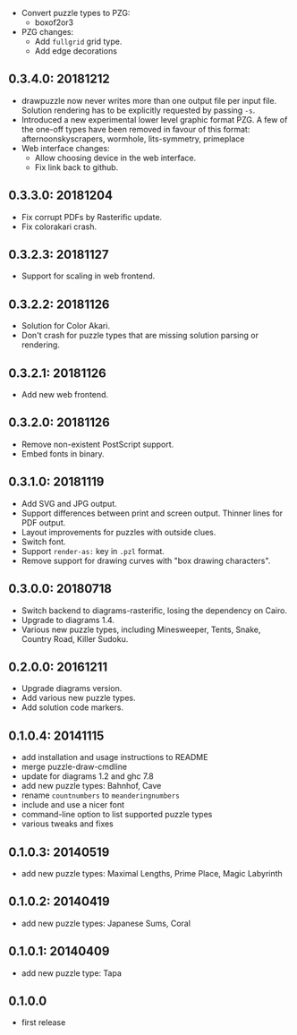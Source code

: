 * Convert puzzle types to PZG:
  - boxof2or3
* PZG changes:
  - Add `fullgrid` grid type.
  - Add edge decorations

0.3.4.0: 20181212
-----------------

* drawpuzzle now never writes more than one output file per
  input file. Solution rendering has to be explicitly requested
  by passing `-s`.
* Introduced a new experimental lower level graphic format PZG.
  A few of the one-off types have been removed in favour of this
  format: afternoonskyscrapers, wormhole, lits-symmetry, primeplace
* Web interface changes:
  - Allow choosing device in the web interface.
  - Fix link back to github.

0.3.3.0: 20181204
-----------------

* Fix corrupt PDFs by Rasterific update.
* Fix colorakari crash.

0.3.2.3: 20181127
-----------------

* Support for scaling in web frontend.

0.3.2.2: 20181126
-----------------

* Solution for Color Akari.
* Don't crash for puzzle types that are missing
  solution parsing or rendering.

0.3.2.1: 20181126
-----------------

* Add new web frontend.

0.3.2.0: 20181126
-----------------

* Remove non-existent PostScript support.
* Embed fonts in binary.

0.3.1.0: 20181119
-----------------

* Add SVG and JPG output.
* Support differences between print and screen output. Thinner lines
  for PDF output.
* Layout improvements for puzzles with outside clues.
* Switch font.
* Support `render-as:` key in `.pzl` format.
* Remove support for drawing curves with "box drawing characters".

0.3.0.0: 20180718
-----------------

* Switch backend to diagrams-rasterific, losing the dependency on Cairo.
* Upgrade to diagrams 1.4.
* Various new puzzle types, including Minesweeper, Tents, Snake,
  Country Road, Killer Sudoku.

0.2.0.0: 20161211
-----------------

* Upgrade diagrams version.
* Add various new puzzle types.
* Add solution code markers.

0.1.0.4: 20141115
-----------------

* add installation and usage instructions to README
* merge puzzle-draw-cmdline
* update for diagrams 1.2 and ghc 7.8
* add new puzzle types: Bahnhof, Cave
* rename `countnumbers` to `meanderingnumbers`
* include and use a nicer font
* command-line option to list supported puzzle types
* various tweaks and fixes

0.1.0.3: 20140519
-----------------

* add new puzzle types: Maximal Lengths, Prime Place, Magic Labyrinth


0.1.0.2: 20140419
-----------------

* add new puzzle types: Japanese Sums, Coral

0.1.0.1: 20140409
-----------------

* add new puzzle type: Tapa

0.1.0.0
-------

* first release
